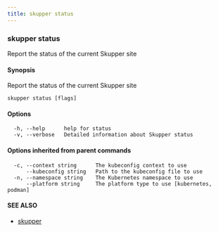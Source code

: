 ```yaml
---
title: skupper status
---
```

### skupper status

Report the status of the current Skupper site

#### Synopsis

Report the status of the current Skupper site

```
skupper status [flags]
```

#### Options

```
  -h, --help      help for status
  -v, --verbose   Detailed information about Skupper status
```

#### Options inherited from parent commands

```
  -c, --context string      The kubeconfig context to use
      --kubeconfig string   Path to the kubeconfig file to use
  -n, --namespace string    The Kubernetes namespace to use
      --platform string     The platform type to use [kubernetes, podman]
```

#### SEE ALSO

* [skupper](index.html) 

<!-- ###### Auto generated by spf13/cobra on 1-Feb-2024
 -->